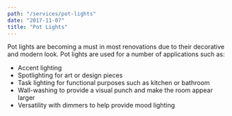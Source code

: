 ```yaml
---
path: "/services/pot-lights"
date: "2017-11-07"
title: "Pot Lights"
---
```


Pot lights are becoming a must in most renovations due to their decorative and modern look. Pot lights are used for a number of applications such as:

* Accent lighting
* Spotlighting for art or design pieces
* Task lighting for functional purposes such as kitchen or bathroom
* Wall-washing to provide a visual punch and make the room appear larger
* Versatility with dimmers to help provide mood lighting
